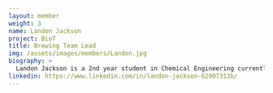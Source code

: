 ```yaml
---
layout: member
weight: 3
name: Landon Jackson
project: BioT
title: Brewing Team Lead
img: /assets/images/members/Landon.jpg
biography: >
  Landon Jackson is a 2nd year student in Chemical Engineering currently on a Co-op position at Ballard. Even though it is his first year as part of Envision, he is already having a profound impact on the automated brewing project, BioT, previously CHBeer. Within a few months of becoming lead, CHBeer has already synthesized an industrial standard product and gained department and international recognition. He is committed to learning more about the unit operations and chemical processes and their applications within the industry. Landon is dedicated to to his team and believes that hard work and perseverance are key to success.
linkedin: https://www.linkedin.com/in/landon-jackson-62907313b/
---
```

